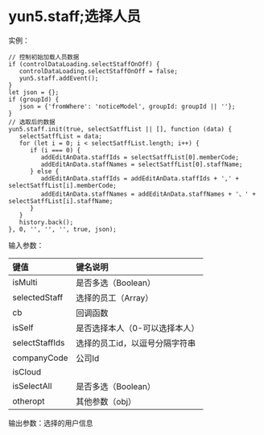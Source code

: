 # yun5.staff;选择人员

实例：

```text
// 控制初始加载人员数据
if (controlDataLoading.selectStaffOnOff) {
   controlDataLoading.selectStaffOnOff = false;
   yun5.staff.addEvent();
}
let json = {};
if (groupId) {
   json = {'fromWhere': 'noticeModel', groupId: groupId || ''};
}
// 选取后的数据
yun5.staff.init(true, selectSatffList || [], function (data) {
   selectSatffList = data;
   for (let i = 0; i < selectSatffList.length; i++) {
      if (i === 0) {
         addEditAnData.staffIds = selectSatffList[0].memberCode;
         addEditAnData.staffNames = selectSatffList[0].staffName;
      } else {
         addEditAnData.staffIds = addEditAnData.staffIds + ',' + selectSatffList[i].memberCode;
         addEditAnData.staffNames = addEditAnData.staffNames + '、' + selectSatffList[i].staffName;
      }
   }
   history.back();
}, 0, '', '', '', true, json);
```

输入参数：

| 键值 | 键名说明 |
| :--- | :--- |
| isMulti | 是否多选（Boolean） |
| selectedStaff | 选择的员工（Array） |
| cb | 回调函数 |
| isSelf | 是否选择本人（0-可以选择本人） |
| selectStaffIds | 选择的员工id，以逗号分隔字符串 |
| companyCode | 公司Id |
| isCloud |  |
| isSelectAll | 是否多选（Boolean） |
| otheropt | 其他参数（obj） |

输出参数：选择的用户信息

